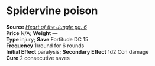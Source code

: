 # Spidervine poison

**Source** [_Heart of the Jungle pg. 6_](http://paizo.com/store/downloads/pathfinder/pathfinderChronicles/pathfinderRPG/v5748btpy8evh)  
**Price** N/A; **Weight** —  
**Type** injury; **Save** Fortitude DC 15  
**Frequency** 1/round for 6 rounds  
**Initial Effect** paralysis; **Secondary Effect** 1d2 Con damage  
**Cure** 2 consecutive saves 
